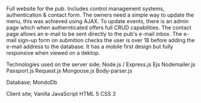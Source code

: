 Full website for the pub. Includes control management systems, authentication & contact form. The owners need a simple way to update the menu, this was achieved using AJAX. To update events, there is an admin page which when authernticated offers full CRUD capabilities. The contact page allows an e-mail to be sent directly to the pub's e-mail inbox. The e-mail sign-up form on submition checks the user is over 18 before adding the e-mail address to the database. It has a mobile first design but fully responsive when viewed on a dektop.

Technologies used on the server side;
Node.js / Express.js
Ejs
Nodemailer.js
Passport.js
Request.js
Mongoose.js
Body-parser.js

Database;
MondoDb

Client site;
Vanilla JavaScript
HTML 5
CSS 3
